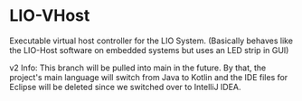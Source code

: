 # LIO-VHost

Executable virtual host controller for the LIO System. (Basically behaves like the LIO-Host software on embedded systems but uses an LED strip in GUI)

v2 Info: This branch will be pulled into main in the future. By that, the project's main language will switch from Java to Kotlin and the IDE files for Eclipse will be deleted since we switched over to IntelliJ IDEA.
